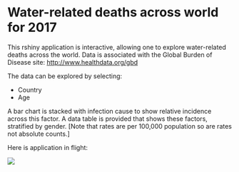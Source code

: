 # Water-related deaths across world for 2017

This rshiny application is interactive, allowing one to explore water-related deaths across the world.  Data is associated with the Global Burden of Disease site: http://www.healthdata.org/gbd

The data can be explored by selecting:
  - Country
  - Age

A bar chart is stacked with infection cause to show relative incidence across this factor.
A data table is provided that shows these factors, stratified by gender.
[Note that rates are per 100,000 population so are rates not absolute counts.]

Here is application in flight:

![](name-of-giphy.gif)
